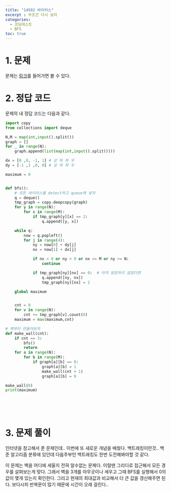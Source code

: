 ```yaml
---
title: "14502 바이러스"
excerpt : 무조건 다시 보자
categories:
  - 코딩테스트
  - BFS
toc: true
---
```

  
# 1. 문제

문제는 [링크](https://www.acmicpc.net/problem/14502)를 들어가면 볼 수 있다.

# 2. 정답 코드

문제의 내 정답 코드는 다음과 같다.

```python
import copy
from collections import deque

N,M = map(int,input().split())
graph = []
for _ in range(N):
    graph.append(list(map(int,input().split())))

dx = [0 ,0, -1, 1] # 상 하 좌 우
dy = [-1 ,1 ,0, 0] # 상 하 좌 우

maximum = 0


def bfs():
    # 모든 바이러스를 detect하고 queue에 넣자
    q = deque()
    tmp_graph = copy.deepcopy(graph)
    for y in range(N):
        for x in range(M):
            if tmp_graph[y][x] == 2:
                q.append([y, x])

    while q:
        now = q.popleft()
        for j in range(4):
            ny = now[0] + dy[j]
            nx = now[1] + dx[j]

            if nx < 0 or ny < 0 or nx >= M or ny >= N:
                continue

            if tmp_graph[ny][nx] == 0:  # 아직 방문하지 않았다면
                q.append([ny, nx])
                tmp_graph[ny][nx] = 2

    global maximum


    cnt = 0
    for v in range(N):
        cnt += tmp_graph[v].count(0)
    maximum = max(maximum,cnt)

# 벽부터 만들어보자
def make_wall(cnt):
    if cnt == 3:
        bfs()
        return
    for a in range(N):
        for b in range(M):
            if graph[a][b] == 0:
                graph[a][b] = 1
                make_wall(cnt + 1)
                graph[a][b] = 0

make_wall(0)
print(maximum)
```

<br/><br/><br/>

# 3. 문제 풀이

인터넷을 참고해서 푼 문제인데.. 이번에 또 새로운 개념을 배웠다. 백트래킹이란것.. 
백준 알고리즘 분류에 있던데 다음주부턴 백트래킹도 한번 도전해봐야할 것 같다.

이 문제는 벽을 어디에 세울지 전혀 알수없는 문제다. 이럴땐 그리디로 접근해서 모든 경우를 살펴보는게 맞다.
그래서 벽을 3개를 아무곳이나 세우고 그때 BFS를 실행해서 0의 값이 몇개 있는지 확인한다.
그리고 현재의 최대값과 비교해서 더 큰 값을 갱신해주면 된다. 보다시피 반복문이 많기 때문에 시간이 오래 걸린다..

